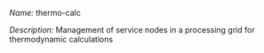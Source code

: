 _Name:_ thermo-calc

_Description:_ Management of service nodes in a processing grid for thermodynamic calculations

